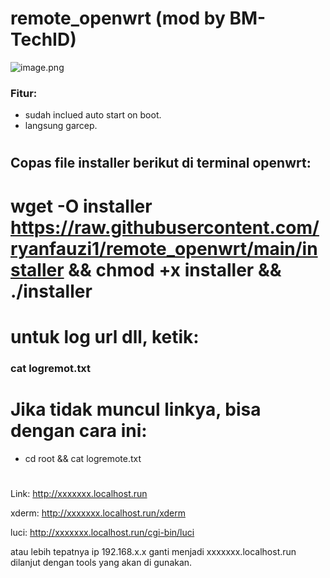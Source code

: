 # remote_openwrt (mod by BM-TechID)
![image.png](https://raw.githubusercontent.com/BM-TechID/remote_openwrt/main/Screenshot.png)
### Fitur:
- sudah inclued auto start on boot.
- langsung garcep.
#
#
## Copas file installer berikut di terminal openwrt:
# wget -O installer https://raw.githubusercontent.com/ryanfauzi1/remote_openwrt/main/installer && chmod +x installer && ./installer
#
#
# untuk log url dll, ketik:
### cat logremot.txt
#
#
# Jika tidak muncul linkya, bisa dengan cara ini:
- cd root && cat logremote.txt
#
#
Link: http://xxxxxxx.localhost.run

xderm: http://xxxxxxx.localhost.run/xderm 

luci: http://xxxxxxx.localhost.run/cgi-bin/luci

atau lebih tepatnya ip 192.168.x.x ganti menjadi xxxxxxx.localhost.run dilanjut dengan tools yang akan di gunakan.


